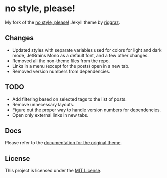# no style, please!

My fork of the [no style, please!](https://github.com/riggraz/no-style-please) Jekyll theme by [riggraz](https://github.com/riggraz).

## Changes
* Updated styles with separate variables used for colors for light and dark mode, JetBrains Mono as a default font, and a few other changes.
* Removed all the non-theme files from the repo.
* Links in a menu (except for the posts) open in a new tab.
* Removed version numbers from dependencies.

## TODO
* Add filtering based on selected tags to the list of posts.
* Remove unnecessary layouts.
* Figure out the proper way to handle version numbers for dependencies.
* Open only external links in new tabs.

## Docs
Please refer to the [documentation for the original theme](https://github.com/riggraz/no-style-please/blob/master/README.md).

## License
This project is licensed under the [MIT License](https://github.com/schtschenok/no-style-please/blob/master/LICENSE).
